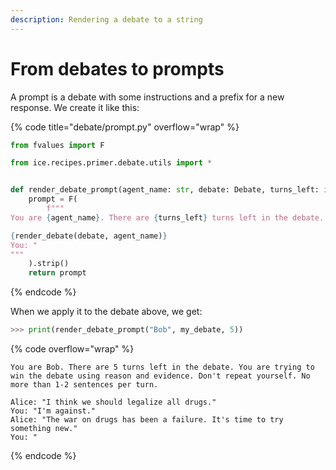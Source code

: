 ```yaml
---
description: Rendering a debate to a string
---
```


# From debates to prompts

A prompt is a debate with some instructions and a prefix for a new response. We create it like this:

{% code title="debate/prompt.py" overflow="wrap" %}

```python
from fvalues import F

from ice.recipes.primer.debate.utils import *


def render_debate_prompt(agent_name: str, debate: Debate, turns_left: int) -> str:
    prompt = F(
        f"""
You are {agent_name}. There are {turns_left} turns left in the debate. You are trying to win the debate using reason and evidence. Don't repeat yourself. No more than 1-2 sentences per turn.

{render_debate(debate, agent_name)}
You: "
"""
    ).strip()
    return prompt
```

{% endcode %}

When we apply it to the debate above, we get:

```python
>>> print(render_debate_prompt("Bob", my_debate, 5))
```

{% code overflow="wrap" %}

```
You are Bob. There are 5 turns left in the debate. You are trying to win the debate using reason and evidence. Don't repeat yourself. No more than 1-2 sentences per turn.

Alice: "I think we should legalize all drugs."
You: "I'm against."
Alice: "The war on drugs has been a failure. It's time to try something new."
You: "
```

{% endcode %}
